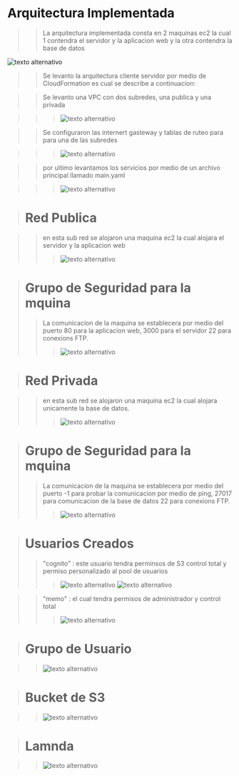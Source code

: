 # Arquitectura Implementada
>> La arquitectura implementada consta en 2 maquinas ec2 la cual 1 contendra el servidor y la aplicacion web y la otra contendra la base de datos 

![texto alternativo](/imagenes/arquitectura.png)

>> Se levanto la arquitectura cliente servidor por medio de CloudFormation es cual se describe a continuacion:

>> Se levanto una VPC con dos subredes, una publica y una privada 

>>> ![texto alternativo](/imagenes/vpc.png)

>> Se configuraron las internert gasteway y tablas de ruteo para para una de las subredes

>>> ![texto alternativo](/imagenes/ruteo.png)

>> por ultimo levantamos los servicios por medio de un archivo principal llamado main.yaml

>>> ![texto alternativo](/imagenes/main.png)

> # Red Publica

>> en esta sub red se alojaron una maquina ec2  la cual alojara el servidor y la aplicacion web
>>> ![texto alternativo](/imagenes/publica.png)

> # Grupo de Seguridad para la mquina 
>> La comunicacion de la maquina se establecera por medio del puerto 80 para la aplicacion web, 3000 para el servidor
>> 22 para conexions FTP.
>>> ![texto alternativo](/imagenes/sg.png)

> # Red Privada

>> en esta sub red se alojaron una maquina ec2 la cual alojara unicamente la base de datos.
>>> ![texto alternativo](/imagenes/privada.png)

> # Grupo de Seguridad para la mquina 
>> La comunicacion de la maquina se establecera por medio del puerto -1 para probar la comunicacion por medio de ping, 27017 para comunicacion de la base de datos
>> 22 para conexions FTP.
>>> ![texto alternativo](/imagenes/sgP.png)

> # Usuarios Creados
>> "cognito" : este usuario tendra perminsos de S3 control total y permiso personalizado al pool de usuarios 
>>> ![texto alternativo](/imagenes/cognito.png) 
>>> ![texto alternativo](/imagenes/cogPer.png)

>> "memo" : el cual tendra permisos de administrador y control total
>>> ![texto alternativo](/imagenes/memoIam.png) 

> # Grupo de Usuario

>> ![texto alternativo](/imagenes/grupoU.png) 

> # Bucket de S3

>> ![texto alternativo](/imagenes/buckets.png) 

> # Lamnda

>> ![texto alternativo](/imagenes/lambda.png) 